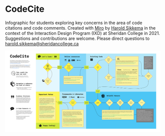 # CodeCite
Infographic for students exploring key concerns in the area of code citations and code comments. Created with [Miro](https://miro.com/app/board/o9J_lHXZbPI=/) by [Harold Sikkema](https://nsitu.ca) in the context of the Interaction Design Program (IXD) at Sheridan College in 2021. Suggestions and contributions are welcome. Please direct questions to harold.sikkema@sheridancollege.ca

[![CodeCite](https://github.com/nsitu/CodeCite/raw/main/CodeCite-small.jpg)](https://github.com/nsitu/CodeCite/raw/main/CodeCite.pdf)

 
